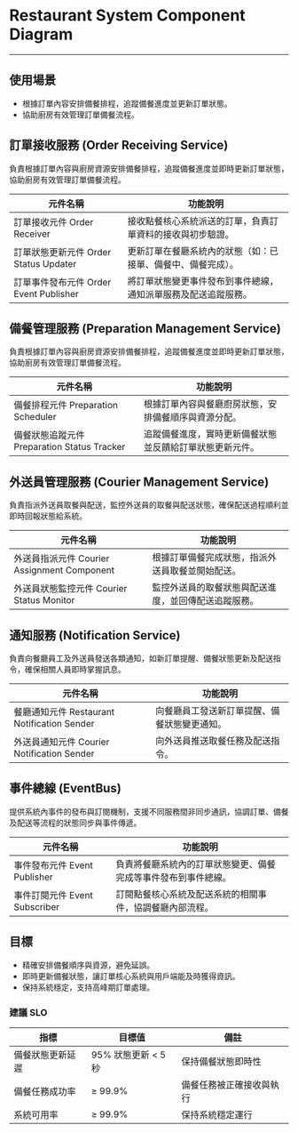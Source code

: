 # Restaurant System Component Diagram
----

## 使用場景
- 根據訂單內容安排備餐排程，追蹤備餐進度並更新訂單狀態。
- 協助廚房有效管理訂單備餐流程。

## 訂單接收服務 (Order Receiving Service)
負責根據訂單內容與廚房資源安排備餐排程，追蹤備餐進度並即時更新訂單狀態，協助廚房有效管理訂單備餐流程。

| 元件名稱 |	功能說明 |
| ----- | -------- | 
| 訂單接收元件 Order Receiver | 	接收點餐核心系統派送的訂單，負責訂單資料的接收與初步驗證。 | 
| 訂單狀態更新元件 Order Status Updater | 	更新訂單在餐廳系統內的狀態（如：已接單、備餐中、備餐完成）。 | 
| 訂單事件發布元件 Order Event Publisher | 	將訂單狀態變更事件發布到事件總線，通知派單服務及配送追蹤服務。 | 

## 備餐管理服務 (Preparation Management Service)
負責根據訂單內容與廚房資源安排備餐排程，追蹤備餐進度並即時更新訂單狀態，協助廚房有效管理訂單備餐流程。

| 元件名稱 |	功能說明 |
| ----- | -------- | 
| 備餐排程元件 Preparation Scheduler | 	根據訂單內容與餐廳廚房狀態，安排備餐順序與資源分配。 | 
| 備餐狀態追蹤元件 Preparation Status Tracker | 	追蹤備餐進度，實時更新備餐狀態並反饋給訂單狀態更新元件。 | 

## 外送員管理服務 (Courier Management Service)
負責指派外送員取餐與配送，監控外送員的取餐與配送狀態，確保配送過程順利並即時回報狀態給系統。

| 元件名稱 |	功能說明 |
| ----- | -------- | 
| 外送員指派元件 Courier Assignment Component | 	根據訂單備餐完成狀態，指派外送員取餐並開始配送。 | 
| 外送員狀態監控元件 Courier Status Monitor | 	監控外送員的取餐狀態與配送進度，並回傳配送追蹤服務。 | 

## 通知服務 (Notification Service)
負責向餐廳員工及外送員發送各類通知，如新訂單提醒、備餐狀態更新及配送指令，確保相關人員即時掌握訊息。

| 元件名稱 |	功能說明 |
| ----- | -------- | 
| 餐廳通知元件 Restaurant Notification Sender | 	向餐廳員工發送新訂單提醒、備餐狀態變更通知。 | 
| 外送員通知元件 Courier Notification Sender | 	向外送員推送取餐任務及配送指令。 | 

## 事件總線 (EventBus)
提供系統內事件的發布與訂閱機制，支援不同服務間非同步通訊，協調訂單、備餐及配送等流程的狀態同步與事件傳遞。

| 元件名稱 |	功能說明 |
| ----- | -------- | 
| 事件發布元件 Event Publisher |	負責將餐廳系統內的訂單狀態變更、備餐完成等事件發布到事件總線。 |
| 事件訂閱元件 Event Subscriber |	訂閱點餐核心系統及配送系統的相關事件，協調餐廳內部流程。 |

## 目標
- 精確安排備餐順序與資源，避免延誤。
- 即時更新備餐狀態，讓訂單核心系統與用戶端能及時獲得資訊。
- 保持系統穩定，支持高峰期訂單處理。

### 建議 SLO
| 指標 |	目標值 |	備註 |
| ----- | -------- | -------- |
| 備餐狀態更新延遲 |	95% 狀態更新 < 5秒 |	保持備餐狀態即時性 |
| 備餐任務成功率 |	≥ 99.9% |	備餐任務被正確接收與執行 |
| 系統可用率 |	≥ 99.9% |	保持系統穩定運行 |
